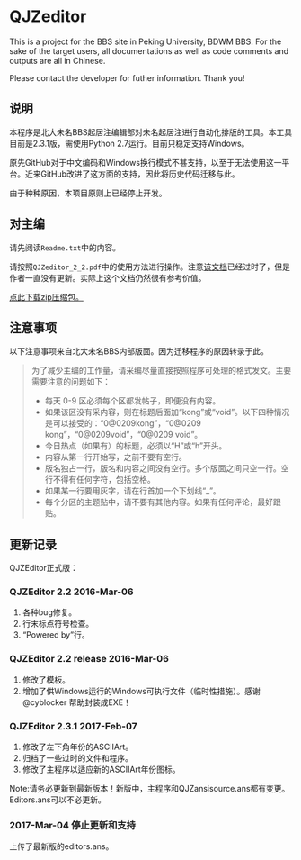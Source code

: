 # QJZeditor

This is a project for the BBS site in Peking University, BDWM BBS. For the sake of the target users, all documentations as well as code comments and outputs are all in Chinese.

Please contact the developer for futher information. Thank you!

## 说明
本程序是北大未名BBS起居注编辑部对未名起居注进行自动化排版的工具。本工具目前是2.3.1版，需使用Python 2.7运行。目前只稳定支持Windows。

原先GitHub对于中文编码和Windows换行模式不甚支持，以至于无法使用这一平台。近来GitHub改进了这方面的支持，因此将历史代码迁移与此。

由于种种原因，本项目原则上已经停止开发。

## 对主编
请先阅读`Readme.txt`中的内容。

请按照`QJZeditor_2_2.pdf`中的使用方法进行操作。注意[该文档](https://github.com/MengXiangxi/QJZeditor/wiki/QJZEditor-2.2-%E4%BD%BF%E7%94%A8%E8%AF%B4%E6%98%8E)已经过时了，但是作者一直没有更新。实际上这个文档仍然很有参考价值。

[点此下载zip压缩包。](https://github.com/MengXiangxi/QJZeditor/archive/master.zip)

## 注意事项
以下注意事项来自北大未名BBS内部版面。因为迁移程序的原因转录于此。

>为了减少主编的工作量，请采编尽量直接按照程序可处理的格式发文。主要需要注意的问题如下：
>* 每天 0-9 区必须每个区都发帖子，即便没有内容。
>* 如果该区没有采内容，则在标题后面加“kong”或“void”。以下四种情况是可以接受的：“0@0209kong”，“0@0209 kong”，“0@0209void”，“0@0209 void”。
>* 今日热点（如果有）的标题，必须以“H”或“h”开头。
>* 内容从第一行开始写，之前不要有空行。
>* 版名独占一行，版名和内容之间没有空行。多个版面之间只空一行。空行不得有任何字符，包括空格。
>* 如果某一行要用灰字，请在行首加一个下划线“_”。
>* 每个分区的主题贴中，请不要有其他内容。如果有任何评论，最好跟贴。

## 更新记录
QJZEditor正式版：
### QJZEditor 2.2 2016-Mar-06
 1. 各种bug修复。
 2. 行末标点符号检查。
 3. “Powered by”行。
 
### QJZEditor 2.2 release 2016-Mar-06
1. 修改了模板。
2. 增加了供Windows运行的Windows可执行文件（临时性措施）。感谢 @cyblocker 帮助封装成EXE！

### QJZEditor 2.3.1 2017-Feb-07
1. 修改了左下角年份的ASCIIArt。
2. 归档了一些过时的文件和程序。
3. 修改了主程序以适应新的ASCIIArt年份图标。

Note:请务必更新到最新版本！新版中，主程序和QJZansisource.ans都有变更。Editors.ans可以不必更新。

### 2017-Mar-04 停止更新和支持

上传了最新版的editors.ans。
